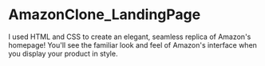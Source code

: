 # AmazonClone_LandingPage
 I used HTML and CSS to create an elegant, seamless replica of Amazon's homepage! You'll see the familiar look and feel of Amazon's interface when you display your product in style.
